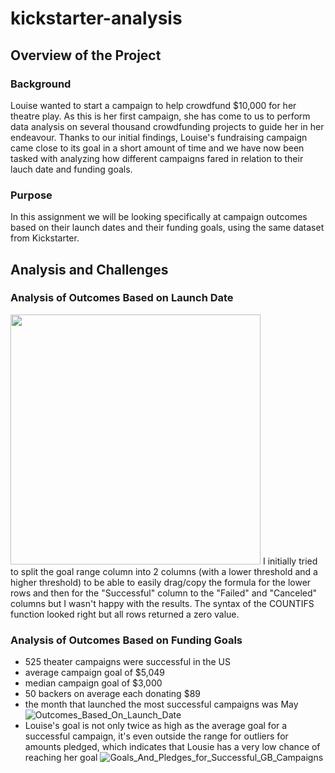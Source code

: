 # kickstarter-analysis

## Overview of the Project

### Background
Louise wanted to start a campaign to help crowdfund $10,000 for her theatre play. As this is her first campaign, she has come to us to perform data analysis on several thousand crowdfunding projects to guide her in her endeavour. Thanks to our initial findings, Louise's fundraising campaign came close to its goal in a short amount of time and we have now been tasked with analyzing how different campaigns fared in relation to their lauch date and funding goals.

### Purpose
In this assignment we will be looking specifically at campaign outcomes based on their launch dates and their funding goals, using the same dataset from Kickstarter.

## Analysis and Challenges

### Analysis of Outcomes Based on Launch Date
<img src="https://github.com/jdutronc/kickstarter-analysis/blob/main/Resources/2_Goal_Columns.png" width="400">
I initially tried to split the goal range column into 2 columns (with a lower threshold and a higher threshold) to be able to easily drag/copy the formula for  the lower rows and then for the "Successful" column to the "Failed" and "Canceled" columns but I wasn't happy with the results. The syntax of the COUNTIFS function looked right but all rows returned a zero value.

### Analysis of Outcomes Based on Funding Goals




- 525 theater campaigns were successful in the US
- average campaign goal of $5,049
- median campaign goal of $3,000
- 50 backers on average each donating $89
- the month that launched the most successful campaigns was May
![Outcomes_Based_On_Launch_Date](C:/Desktop/BootCamp/Module_1/Crowdfunding_Analysis/Outcomes_Based_On_Launch_Date.png)
- Louise's goal is not only twice as high as the average goal for a successful campaign, it's even outside the range for outliers for amounts pledged, which indicates that Lousie has a very low chance of reaching her goal
![Goals_And_Pledges_for_Successful_GB_Campaigns](C:/Desktop/BootCamp/Module_1/Crowdfunding_Analysis/Goals_And_Pledges_for_Successful_GB_Campaigns.png)

